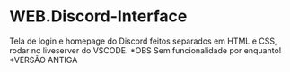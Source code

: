 # WEB.Discord-Interface
Tela de login e homepage do Discord feitos separados em HTML e CSS, rodar no liveserver do VSCODE. *OBS Sem funcionalidade por enquanto! *VERSÃO ANTIGA
